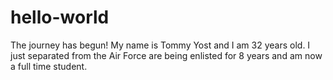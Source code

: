 # hello-world
The journey has begun!
My name is Tommy Yost and I am 32 years old. I just separated from the Air Force are being enlisted for 8 years and am now a full time student. 
